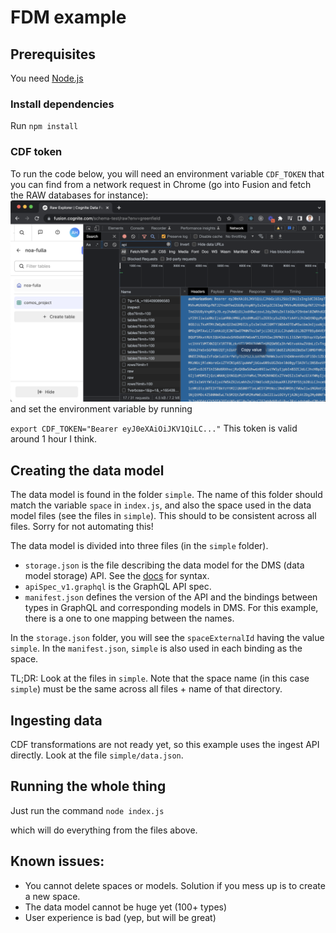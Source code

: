 # FDM example

## Prerequisites 
You need [Node.js](https://nodejs.org/en/)

### Install dependencies
Run `npm install`

### CDF token
To run the code below, you will need an environment variable `CDF_TOKEN` that you can find from a network request in Chrome (go into Fusion and fetch the RAW databases for instance):
![alt text](token.png "Finding token from Chrome")
and set the environment variable by running

`export CDF_TOKEN="Bearer eyJ0eXAiOiJKV1QiLC..."` 
This token is valid around 1 hour I think.

## Creating the data model
The data model is found in the folder `simple`. The name of this folder should match the variable `space` in `index.js`, and also the space used in the data model files (see the files in `simple`). This should to be consistent across all files. Sorry for not automating this!

The data model is divided into three files (in the `simple` folder).
 - `storage.json` is the file describing the data model for the DMS (data model storage) API. See the [docs](https://pr-ark-codegen-1702.specs.preview.cogniteapp.com/v1.json.html#tag/Data-model-management) for syntax.
 - `apiSpec_v1.graphql` is the GraphQL API spec.
 - `manifest.json` defines the version of the API and the bindings between types in GraphQL and corresponding models in DMS. For this example, there is a one to one mapping between the names.

In the `storage.json` folder, you will see the `spaceExternalId` having the value `simple`. In the `manifest.json`, `simple` is also used in each binding as the space.

TL;DR: Look at the files in `simple`. Note that the space name (in this case `simple`) must be the same across all files + name of that directory.

## Ingesting data
CDF transformations are not ready yet, so this example uses the ingest API directly. Look at the file `simple/data.json`. 

## Running the whole thing
Just run the command
`node index.js`

which will do everything from the files above.

## Known issues:
 - You cannot delete spaces or models. Solution if you mess up is to create a new space.
 - The data model cannot be huge yet (100+ types)
 - User experience is bad (yep, but will be great)